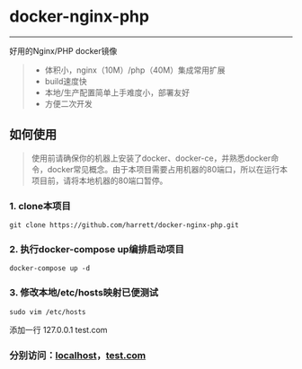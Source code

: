 # docker-nginx-php

------
好用的Nginx/PHP docker镜像

> * 体积小，nginx（10M）/php（40M）集成常用扩展
> * build速度快
> * 本地/生产配置简单上手难度小，部署友好
> * 方便二次开发

## 如何使用

> 使用前请确保你的机器上安装了docker、docker-ce，并熟悉docker命令，docker常见概念。由于本项目需要占用机器的80端口，所以在运行本项目前，请将本地机器的80端口暂停。

### 1. clone本项目
```shell
git clone https://github.com/harrett/docker-nginx-php.git
```

### 2. 执行docker-compose up编排启动项目
```shell
docker-compose up -d
```

### 3. 修改本地/etc/hosts映射已便测试
```shell
sudo vim /etc/hosts
```
添加一行
127.0.0.1   test.com

### 分别访问：[localhost](http://localhost)，[test.com](http://test.com)